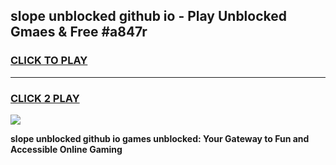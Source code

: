 
## slope unblocked github io - Play Unblocked Gmaes & Free #a847r
<h3>
<a href="https://news.freeplayer.one?title=slope_unblocked_github_io&ref=26F">CLICK TO PLAY</a></h3>
<hr>

<h3>
<a href="https://news.freeplayer.one?title=slope_unblocked_github_io&ref=26F">CLICK 2 PLAY</a>
  
</h3>

<a href="https://news.freeplayer.one?title=slope_unblocked_github_io&ref=26F/"><img src="https://clearcache.store/games.png"></a>


**slope unblocked github io games unblocked: Your Gateway to Fun and Accessible Online Gaming**
